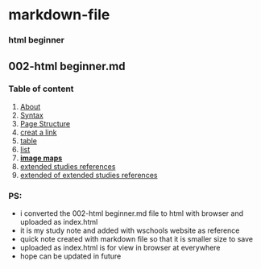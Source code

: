 # markdown-file
### html beginner
## 002-html beginner.md
### Table of content
1. [About](##About)
2. [Syntax](##Syntax)
3. [Page Structure](##structure)
4. [creat a link](##link)
5. [table](##table)
6. [list](##list)
7. [**image maps**](#Maps)
8. [extended studies references](#Extended)
9. [extended of extended studies references](#extendedOFextended)

### PS:
+ i converted the 002-html beginner.md file to html with browser and uploaded as index.html
+ it is my study note and added with wschools website as reference
+ quick note created with markdown file so that it is smaller size to save 
+ uploaded as index.html is for view in browser at everywhere
+ hope can be updated in future


